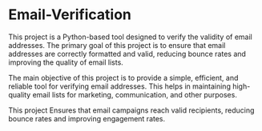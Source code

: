 # Email-Verification
This project is a Python-based tool designed to verify the validity of email addresses. The primary goal of this project is to ensure that email addresses are correctly formatted and valid, reducing bounce rates and improving the quality of email lists.

The main objective of this project is to provide a simple, efficient, and reliable tool for verifying email addresses. This helps in maintaining high-quality email lists for marketing, communication, and other purposes.

This project  Ensures that email campaigns reach valid recipients, reducing bounce rates and improving engagement rates.
